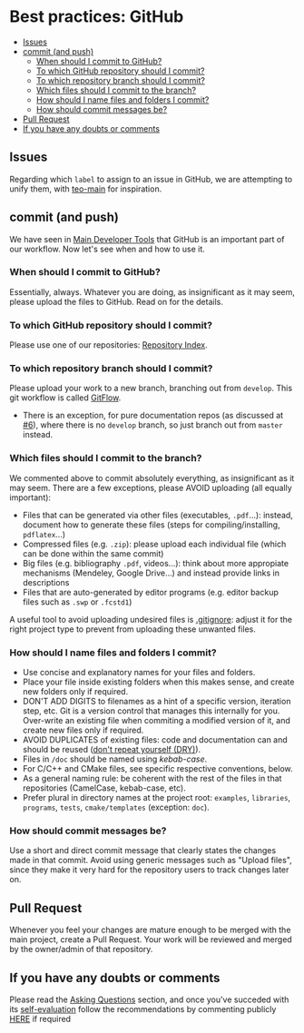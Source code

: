 # Best practices: GitHub

* [Issues](#github-issues)
* [commit (and push)](#github-commit-and-push)
    * [When should I commit to GitHub?](#when-should-i-commit-to-github)
    * [To which GitHub repository should I commit?](#to-which-github-repository-should-i-commit)
    * [To which repository branch should I commit?](#to-which-repository-branch-should-i-commit)
    * [Which files should I commit to the branch?](#which-files-should-i-commit-to-the-branch)
    * [How should I name files and folders I commit?](#how-should-i-name-files-and-folders-i-commit)
    * [How should commit messages be?](#how-should-commit-messages-be)
* [Pull Request](#github-pull-request)
* [If you have any doubts or comments](#if-you-have-any-doubts-or-comments)

## Issues

Regarding which `label` to assign to an issue in GitHub, we are attempting to unify them, with [teo-main](https://github.com/roboticslab-uc3m/teo-main/labels) for inspiration.

## commit (and push)
We have seen in [Main Developer Tools](main-developer-tools.md) that GitHub is an important part of our workflow. Now let's see when and how to use it.

### When should I commit to GitHub?
Essentially, always. Whatever you are doing, as insignificant as it may seem, please upload the files to GitHub. Read on for the details.

### To which GitHub repository should I commit?
Please use one of our repositories: [Repository Index](repository-index.md).

### To which repository branch should I commit?
Please upload your work to a new branch, branching out from `develop`. This git workflow is called [GitFlow](https://www.atlassian.com/git/tutorials/comparing-workflows/gitflow-workflow/).
* There is an exception, for pure documentation repos (as discussed at [\#6](https://github.com/roboticslab-uc3m/developer-manual/issues/6)), where there is no `develop` branch, so just branch out from `master` instead.

### Which files should I commit to the branch?
We commented above to commit absolutely everything, as insignificant as it may seem. There are a few exceptions, please AVOID uploading (all equally important):
* Files that can be generated via other files (executables, `.pdf`...): instead, document how to generate these files (steps for compiling/installing, `pdflatex`...)
* Compressed files (e.g. `.zip`): please upload each individual file (which can be done within the same commit)
* Big files (e.g. bibliography `.pdf`, videos...): think about more appropiate mechanisms (Mendeley, Google Drive...) and instead provide links in descriptions
* Files that are auto-generated by editor programs (e.g. editor backup files such as `.swp` or `.fcstd1`)

A useful tool to avoid uploading undesired files is [.gitignore](https://git-scm.com/docs/gitignore): adjust it for the right project type to prevent from uploading these unwanted files.

### How should I name files and folders I commit?
* Use concise and explanatory names for your files and folders.
* Place your file inside existing folders when this makes sense, and create new folders only if required.
* DON'T ADD DIGITS to filenames as a hint of a specific version, iteration step, etc. Git is a version control that manages this internally for you. Over-write an existing file when commiting a modified version of it, and create new files only if required.
* AVOID DUPLICATES of existing files: code and documentation can and should be reused ([don't repeat yourself (DRY)](https://en.wikipedia.org/wiki/Don%27t_repeat_yourself)).
* Files in `/doc` should be named using _kebab-case_.
* For C/C++ and CMake files, see specific respective conventions, below.
* As a general naming rule: be coherent with the rest of the files in that repositories (CamelCase, kebab-case, etc).
* Prefer plural in directory names at the project root: `examples`, `libraries`, `programs`, `tests`, `cmake/templates` (exception: `doc`).

### How should commit messages be?
Use a short and direct commit message that clearly states the changes made in that commit. Avoid using generic messages such as "Upload files", since they make it very hard for the repository users to track changes later on.

## Pull Request
Whenever you feel your changes are mature enough to be merged with the main project, create a Pull Request. Your work will be reviewed and merged by the owner/admin of that repository.

## If you have any doubts or comments
Please read the [Asking Questions](asking-questions.md) section, and once you've succeded with its [self-evaluation](asking-questions.md#self-evaluation-time) follow the recommendations by commenting publicly [HERE](https://github.com/roboticslab-uc3m/developer-manual/issues/new) if required
